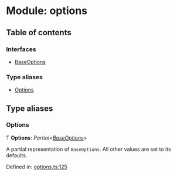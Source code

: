 # Module: options

## Table of contents

### Interfaces

- [BaseOptions](../interfaces/options.baseoptions.md)

### Type aliases

- [Options](options.md#options)

## Type aliases

### Options

Ƭ **Options**: *Partial*<[*BaseOptions*](../interfaces/options.baseoptions.md)\>

A partial representation of `BaseOptions`. All other values are set to its defaults.

Defined in: [options.ts:125](https://github.com/ckotzbauer/simple-tree-component/blob/686c582/src/types/options.ts#L125)
